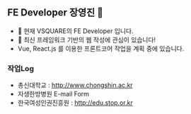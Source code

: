 ## FE Developer 장영진 👋


- 🔭 현재 VSQUARE의 FE Developer 입니다.
- 🌱 최신 프레임워크 기반의 웹 작성에 관심이 있습니다!
- Vue, React.js 를 이용한 프론트코어 작업을 계획 중에 있습니다.

### 작업Log

- 총신대학교 : http://www.chongshin.ac.kr
- 자생한방병원 E-mail Form
- 한국여성인권진흥원 : http://edu.stop.or.kr

<!--
**DevJYJ/DevJYJ** is a ✨ _special_ ✨ repository because its `README.md` (this file) appears on your GitHub profile.

Here are some ideas to get you started:

- 🔭 I’m currently working on ...
- 🌱 I’m currently learning ...
- 👯 I’m looking to collaborate on ...
- 🤔 I’m looking for help with ...
- 💬 Ask me about ...
- 📫 How to reach me: ...
- 😄 Pronouns: ...
- ⚡ Fun fact: ...
-->
